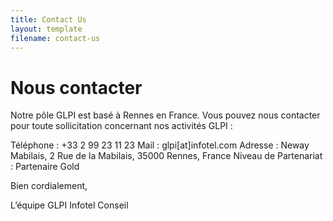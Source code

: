 ```yaml
---
title: Contact Us
layout: template
filename: contact-us
--- 
```


# Nous contacter

Notre pôle GLPI est basé à Rennes en France. Vous pouvez nous contacter pour toute sollicitation concernant nos activités GLPI :

Téléphone : +33 2 99 23 11 23
Mail : glpi[at]infotel.com
Adresse : Neway Mabilais, 2 Rue de la Mabilais,
35000 Rennes, France
Niveau de Partenariat : Partenaire Gold

Bien cordialement,

L’équipe GLPI Infotel Conseil

